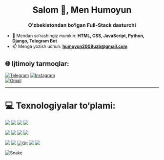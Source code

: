 

<h1 align="center">Salom 👋, Men Humoyun</h1>
<h3 align="center">Oʻzbekistondan bo‘lgan Full-Stack dasturchi</h3>


- 💬 Mendan so‘rashingiz mumkin: **HTML, CSS, JavaScript, Python, Django, Telegram Bot**
- 📫 Menga yozish uchun: [**humoyun2009uzb@gmail.com**](mailto:humoyun2009uzb@gmail.com)



## 🌐 Ijtimoiy tarmoqlar:

[![Telegram](https://img.shields.io/badge/Telegram-%231DA1F2.svg?logo=Telegram&logoColor=white)](https://t.me/xumoyun731) 
[![Instagram](https://img.shields.io/badge/Instagram-%23E4405F.svg?logo=instagram&logoColor=white)](https://instagram.com/humoyun.731)  
[![Gmail](https://img.shields.io/badge/humoyunworks@gmail.com-%230077B5.svg?logo=google&logoColor=white)](mailto:humoyun2009uzb@gmail.com) 

---

# 💻 Texnologiyalar to‘plami:

![](https://img.shields.io/badge/HTML5-informatsion?color=%23E34F26&style=flat&logo=html5&logoColor=white)
![](https://img.shields.io/badge/CSS3-informatsion?color=%231572B6&style=flat&logo=css3&logoColor=white)
![](https://img.shields.io/badge/JavaScript-informatsion?color=%23F7DF1E&style=flat&logo=javascript&logoColor=black)
![](https://img.shields.io/badge/Bootstrap-informatsion?color=%23563D7C&style=flat&logo=bootstrap&logoColor=white)
</br>

![](https://img.shields.io/badge/Python-informatsion?color=3670A0&style=flat&logo=python&logoColor=ffdd54)
![](https://img.shields.io/badge/Django-informatsion?style=flat&logo=django&color=%23092E20)
![](https://img.shields.io/badge/Django-REST-informatsion?style=flat&logo=django&logoColor=white&color=ff1709&labelColor=gray)
![](https://img.shields.io/badge/FastAPI-informatsion?color=005571&style=flat&logo=fastapi)
</br>

![](https://img.shields.io/badge/PostgreSQL-informatsion?style=flat&logo=PostgreSQL&color=336791)
![](https://img.shields.io/badge/SQLite-informatsion?style=flat&logo=SQLite&color=003B57)
![Git](https://img.shields.io/badge/Git-%23E34F26.svg?style=flat&logo=git&logoColor=white)
![](https://img.shields.io/badge/GitHub-informatsion?style=flat&logo=GitHub&color=181717)
![](https://img.shields.io/badge/Docker-informatsion?style=flat&logo=docker&logoColor=white&color=0db7ed)
</br>


![Snake](https://profile-readme-generator.com/assets/snake.svg)
